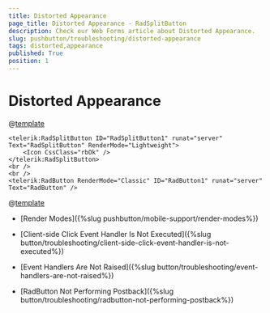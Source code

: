 ```yaml
---
title: Distorted Appearance
page_title: Distorted Appearance - RadSplitButton
description: Check our Web Forms article about Distorted Appearance.
slug: pushbutton/troubleshooting/distorted-appearance
tags: distorted,appearance
published: True
position: 1
---
```


# Distorted Appearance

@[template](/_templates/button/distorted-appearance.md#intro "control: RadSplitButton")

````ASPX
<telerik:RadSplitButton ID="RadSplitButton1" runat="server" Text="RadSplitButton" RenderMode="Lightweight">
    <Icon CssClass="rbOk" />
</telerik:RadSplitButton>
<br />
<br />
<telerik:RadButton RenderMode="Classic" ID="RadButton1" runat="server" Text="RadButton" />
```` 

@[template](/_templates/button/distorted-appearance.md#cause-resolve "control: RadPushButton")


* [Render Modes]({%slug pushbutton/mobile-support/render-modes%})

* [Client-side Click Event Handler Is Not Executed]({%slug button/troubleshooting/client-side-click-event-handler-is-not-executed%})

* [Event Handlers Are Not Raised]({%slug button/troubleshooting/event-handlers-are-not-raised%})

* [RadButton Not Performing Postback]({%slug button/troubleshooting/radbutton-not-performing-postback%})

